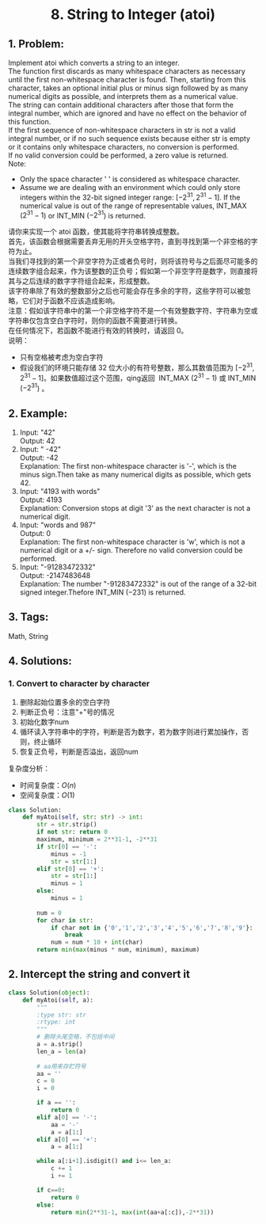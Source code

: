 
# <p align="center">8. String to Integer (atoi)</p>

## 1. Problem:
Implement atoi which converts a string to an integer.  
The function first discards as many whitespace characters as necessary until the first non-whitespace character is found. Then, starting from this character, takes an optional initial plus or minus sign followed by as many numerical digits as possible, and interprets them as a numerical value.  
The string can contain additional characters after those that form the integral number, which are ignored and have no effect on the behavior of this function.  
If the first sequence of non-whitespace characters in str is not a valid integral number, or if no such sequence exists because either str is empty or it contains only whitespace characters, no conversion is performed.  
If no valid conversion could be performed, a zero value is returned.  
Note:  
- Only the space character ' ' is considered as whitespace character.  
- Assume we are dealing with an environment which could only store integers within the 32-bit signed integer range: $[−2^{31},  2^{31} − 1]$. If the numerical value is out of the range of representable values, INT_MAX ($2^{31} − 1$) or INT_MIN ($−2^{31}$) is returned.

请你来实现一个 atoi 函数，使其能将字符串转换成整数。  
首先，该函数会根据需要丢弃无用的开头空格字符，直到寻找到第一个非空格的字符为止。  
当我们寻找到的第一个非空字符为正或者负号时，则将该符号与之后面尽可能多的连续数字组合起来，作为该整数的正负号；假如第一个非空字符是数字，则直接将其与之后连续的数字字符组合起来，形成整数。  
该字符串除了有效的整数部分之后也可能会存在多余的字符，这些字符可以被忽略，它们对于函数不应该造成影响。  
注意：假如该字符串中的第一个非空格字符不是一个有效整数字符、字符串为空或字符串仅包含空白字符时，则你的函数不需要进行转换。  
在任何情况下，若函数不能进行有效的转换时，请返回 0。  
说明：  
- 只有空格被考虑为空白字符
- 假设我们的环境只能存储 32 位大小的有符号整数，那么其数值范围为 $[−2^{31},  2^{31} − 1]$。如果数值超过这个范围，qing返回  INT_MAX ($2^{31} − 1$) 或 INT_MIN ($−2^{31}$) 。


## 2. Example:
1. Input: "42"  
Output: 42
2. Input: "   -42"  
Output: -42  
Explanation: The first non-whitespace character is '-', which is the minus sign.Then take as many numerical digits as possible, which gets 42.
3. Input: "4193 with words"  
Output: 4193  
Explanation: Conversion stops at digit '3' as the next character is not a numerical digit.
4. Input: "words and 987"  
Output: 0  
Explanation: The first non-whitespace character is 'w', which is not a numerical digit or a +/- sign. Therefore no valid conversion could be performed.
5. Input: "-91283472332"  
Output: -2147483648  
Explanation: The number "-91283472332" is out of the range of a 32-bit signed integer.Thefore INT_MIN (−231) is returned.

## 3. Tags:
Math, String

## 4. Solutions:

### 1. Convert to character by character

1. 删除起始位置多余的空白字符
2. 判断正负号：注意"+"号的情况
3. 初始化数字num
4. 循环读入字符串中的字符，判断是否为数字，若为数字则进行累加操作，否则，终止循环
5. 恢复正负号，判断是否溢出，返回num

复杂度分析：
- 时间复杂度：$O(n)$
- 空间复杂度：$O(1)$


```python
class Solution:
    def myAtoi(self, str: str) -> int:
        str = str.strip()
        if not str: return 0        
        maximum, minimum = 2**31-1, -2**31       
        if str[0] == '-': 
            minus = -1
            str = str[1:]
        elif str[0] == '+': 
            str = str[1:]
            minus = 1
        else:
            minus = 1
            
        num = 0        
        for char in str:
            if char not in {'0','1','2','3','4','5','6','7','8','9'}:
                break
            num = num * 10 + int(char)
        return min(max(minus * num, minimum), maximum)
```


## 2. Intercept the string and convert it


```python
class Solution(object):
    def myAtoi(self, a):
        """
        :type str: str
        :rtype: int
        """
        # 删除头尾空格，不包括中间
        a = a.strip()
        len_a = len(a)
        
        # aa用来存贮符号
        aa = ''
        c = 0
        i = 0

        if a == '':
            return 0
        elif a[0] == '-':
            aa = '-'
            a = a[1:]
        elif a[0] == '+':
            a = a[1:]

        while a[:i+1].isdigit() and i<= len_a:
            c += 1
            i += 1

        if c==0:
            return 0
        else:
            return min(2**31-1, max(int(aa+a[:c]),-2**31))
```
